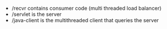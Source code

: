 - /recvr contains consumer code (multi threaded load balancer)
- /servlet is the server
- /java-client is the multithreaded client that queries the server

